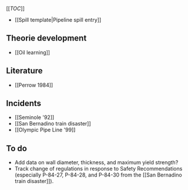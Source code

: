 [[_TOC_]]
* [[Spill template|Pipeline spill entry]]

## Theorie development
* [[Oil learning]]

## Literature
* [[Perrow 1984]]

## Incidents
* [[Seminole '92]]
* [[San Bernadino train disaster]]
* [[Olympic Pipe Line '99]]

## To do
* Add data on wall diameter, thickness, and maximum yield strength?
* Track change of regulations in response to Safety Recommendations (especially  P-84-27, P-84-28, and P-84-30 from the [[San Bernadino train disaster]]).